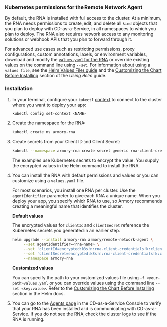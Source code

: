 ### Kubernetes permissions for the Remote Network Agent

By default, the RNA is installed with full access to the cluster. At a minimum, the RNA needs permissions to create, edit, and delete all `kind` objects that you plan to deploy with CD-as-a-Service, in all namespaces to which you plan to deploy. The RNA also requires network access to any monitoring solutions or webhook APIs that you plan to forward through it.

For advanced use cases such as restricting permissions, proxy configurations, custom annotations, labels, or environment variables, download and modify the [`values.yaml` for the RNA](https://github.com/armory-io/remote-network-agent-helm-chart/blob/main/values.yaml) or override existing values on the command line using `--set`. For information about using a `values file`, see the [Helm Values Files guide](https://helm.sh/docs/chart_template_guide/values_files/) and the [Customizing the Chart Before Installing](https://helm.sh/docs/intro/using_helm/#customizing-the-chart-before-installing) section of the _Using Helm_ guide.

### Installation

1. In your terminal, configure your `kubectl` [context](https://kubernetes.io/docs/reference/generated/kubectl/kubectl-commands#-em-set-context-em-) to connect to the cluster where you want to deploy your app:

   ```bash
   kubectl config set-context <NAME>
   ```

1. Create the namespace for the RNA:

   ```bash
   kubectl create ns armory-rna
   ```

1. Create secrets from your Client ID and Client Secret:

   ```bash
   kubectl --namespace armory-rna create secret generic rna-client-credentials --type=string --from-literal=client-secret=<your-client-secret> --from-literal=client-id=<your-client-id>
   ```

   The examples use Kubernetes secrets to encrypt the value. You supply the encrypted values in the Helm command to install the RNA.

1. You can install the RNA with default permissions and values or you can customize using a `values.yaml` file.

   For most scenarios, you install one RNA per cluster. Use the `agentIdentifier` parameter to give each RNA a unique name. When you deploy your app, you specify which RNA to use, so Armory recommends creating a meaningful name that identifies the cluster.

   **Default values**

   The encrypted values for `clientId` and `clientSecret` reference the Kubernetes secrets you generated in an earlier step.

   ```bash
   helm upgrade --install armory-rna armory/remote-network-agent \
        --set agentIdentifier=<rna-name> \
        --set 'clientId=encrypted:k8s!n:rna-client-credentials!k:client-id' \
        --set 'clientSecret=encrypted:k8s!n:rna-client-credentials!k:client-secret' \
        --namespace armory-rna
   ```

   **Customized values**

   You can specify the path to your customized values file using `-f <your-path>values.yaml` or you can override values using the command line `--set <key:value>`. Refer to the [Customizing the Chart Before Installing](https://helm.sh/docs/intro/using_helm/#customizing-the-chart-before-installing) section in the Helm docs.

1. You can go to the [Agents page](https://console.cloud.armory.io/configuration/agents) in the CD-as-a-Service Console to verify that your RNA has been installed and is communicating with CD-as-a-Service. If you do not see the RNA, check the cluster logs to see if the RNA is running.
